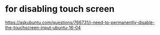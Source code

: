 # for disabling touch screen
https://askubuntu.com/questions/766731/i-need-to-permanently-disable-the-touchscreen-input-ubuntu-16-04